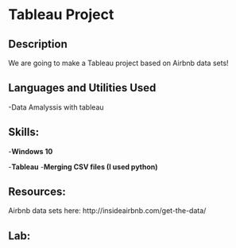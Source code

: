 <h1>Tableau Project</h1>

<h2>Description</h2>

<p>We are going to make a Tableau project based on Airbnb data sets!</p>

<h2>Languages and Utilities Used</h2>

-Data Amalyssis with tableau

<h2>Skills:</h2> 

-<b>Windows 10</b>

-<b>Tableau</b>
-<b>Merging CSV files (I used python)</b>

<h2>Resources:</h2> 

<p> Airbnb data sets here: http://insideairbnb.com/get-the-data/ </p>

<h2>Lab:</h2> 
